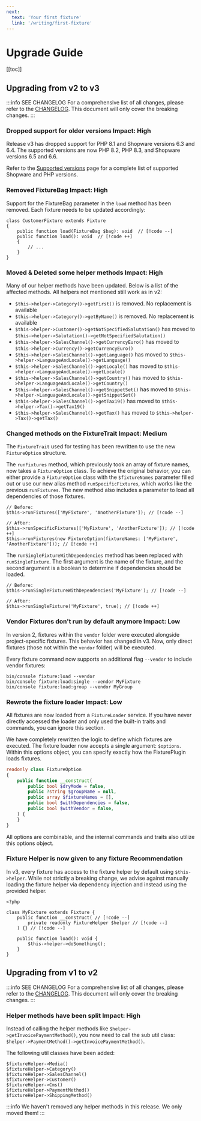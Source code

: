 ```yaml
---
next:
  text: 'Your first fixture'
  link: '/writing/first-fixture'
---
```


# Upgrade Guide

[[toc]]

## Upgrading from v2 to v3
:::info SEE CHANGELOG
For a comprehensive list of all changes, please refer to the [CHANGELOG](https://github.com/basecom/FixturesPlugin/blob/main/CHANGELOG.md). This document will only cover the breaking changes.
:::

### Dropped support for older versions <Badge type="danger">Impact: High</Badge>
Release v3 has dropped support for PHP 8.1 and Shopware versions 6.3 and 6.4. The supported versions are now PHP 8.2, PHP 8.3, and Shopware versions 6.5 and 6.6.

Refer to the [Supported versions](/supported-versions) page for a complete list of supported Shopware and PHP versions.

### Removed FixtureBag <Badge type="danger">Impact: High</Badge>
Support for the FixtureBag parameter in the `load` method has been removed. Each fixture needs to be updated accordingly:

```php:no-line-numbers
class CustomerFixture extends Fixture
{
    public function load(FixtureBag $bag): void  // [!code --]
    public function load(): void  // [!code ++]
    {
        // ...
    }
}
```

### Moved & Deleted some helper methods <Badge type="danger">Impact: High</Badge>
Many of our helper methods have been updated. Below is a list of the affected methods. All helpers not mentioned still work as in v2:

- `$this->helper->Category()->getFirst()` is removed. No replacement is available
- `$this->helper->Category()->getByName()` is removed. No replacement is available
- `$this->helper->Customer()->getNotSpecifiedSalutation()` has moved to `$this->helper->Salutation()->getNotSpecifiedSalutation()`
- `$this->helper->SalesChannel()->getCurrencyEuro()` has moved to `$this->helper->Currency()->getCurrencyEuro()`
- `$this->helper->SalesChannel()->getLanguage()` has moved to `$this->helper->LanguageAndLocale()->getLanguage()`
- `$this->helper->SalesChannel()->getLocale()` has moved to `$this->helper->LanguageAndLocale()->getLocale()`
- `$this->helper->SalesChannel()->getCountry()` has moved to `$this->helper->LanguageAndLocale()->getCountry()`
- `$this->helper->SalesChannel()->getSnippetSet()` has moved to `$this->helper->LanguageAndLocale()->getSnippetSet()`
- `$this->helper->SalesChannel()->getTax19()` has moved to `$this->helper->Tax()->getTax19()`
- `$this->helper->SalesChannel()->getTax()` has moved to `$this->helper->Tax()->getTax()`

### Changed methods on the FixtureTrait <Badge type="warning">Impact: Medium</Badge>
The `FixtureTrait` used for testing has been rewritten to use the new `FixtureOption` structure.

The `runFixtures` method, which previously took an array of fixture names, now takes a `FixtureOption` class. To achieve the original behavior, you can either provide a `FixtureOption` class with the `$fixtureNames` parameter filled out or use our new alias method `runSpecificFixtures`, which works like the previous `runFixtures`. The new method also includes a parameter to load all dependencies of those fixtures.

```php:no-line-numbers
// Before:
$this->runFixtures(['MyFixture', 'AnotherFixture']); // [!code --]

// After:
$this->runSpecificFixtures(['MyFixture', 'AnotherFixture']); // [!code ++]
$this->runFixtures(new FixtureOption(fixtureNames: ['MyFixture', 'AnotherFixture'])); // [!code ++]
```

The `runSingleFixtureWithDependencies` method has been replaced with `runSingleFixture`. The first argument is the name of the fixture, and the second argument is a boolean to determine if dependencies should be loaded.

```php:no-line-numbers
// Before:
$this->runSingleFixtureWithDependencies('MyFixture'); // [!code --]

// After:
$this->runSingleFixture('MyFixture', true); // [!code ++]
```

### Vendor Fixtures don't run by default anymore <Badge type="info">Impact: Low</Badge>
In version 2, fixtures within the `vendor` folder were executed alongside project-specific fixtures. This behavior has changed in v3. Now, only direct fixtures (those not within the `vendor` folder) will be executed.

Every fixture command now supports an additional flag `--vendor` to include vendor fixtures:
```shell:no-line-numbers
bin/console fixture:load --vendor
bin/console fixture:load:single --vendor MyFixture
bin/console fixture:load:group --vendor MyGroup
```

### Rewrote the fixture loader  <Badge type="info">Impact: Low</Badge>
All fixtures are now loaded from a `FixtureLoader` service. If you have never directly accessed the loader and only used the built-in traits and commands, you can ignore this section.

We have completely rewritten the logic to define which fixtures are executed. The fixture loader now accepts a single argument: `$options`. Within this options object, you can specify exactly how the FixturePlugin loads fixtures.

```php
readonly class FixtureOption
{
    public function __construct(
        public bool $dryMode = false,
        public ?string $groupName = null,
        public array $fixtureNames = [],
        public bool $withDependencies = false,
        public bool $withVendor = false,
    ) {
    }
}
```

All options are combinable, and the internal commands and traits also utilize this options object.


### Fixture Helper is now given to any fixture <Badge type="tip">Recommendation</Badge>
In v3, every fixture has access to the fixture helper by default using `$this->helper`. While not strictly a breaking change, we advise against manually loading the fixture helper via dependency injection and instead using the provided helper.

```php:no-line-numbers
<?php

class MyFixture extends Fixture {
    public function __construct( // [!code --]
        private readonly FixtureHelper $helper // [!code --]
    ) {} // [!code --]

    public function load(): void {
        $this->helper->doSomething();
    }
}
```


## Upgrading from v1 to v2
:::info SEE CHANGELOG
For a comprehensive list of all changes, please refer to the [CHANGELOG](https://github.com/basecom/FixturesPlugin/blob/main/CHANGELOG.md). This document will only cover the breaking changes.
:::

### Helper methods have been split <Badge type="danger">Impact: High</Badge>
Instead of calling the helper methods like `$helper->getInvoicePaymentMethod()`, you now need to call the
sub util class: `$helper->PaymentMethod()->getInvoicePaymentMethod()`.

The following util classes have been added:
```php:no-line-numbers
$fixtureHelper->Media()
$fixtureHelper->Category()
$fixtureHelper->SalesChannel()
$fixtureHelper->Customer()
$fixtureHelper->Cms()
$fixtureHelper->PaymentMethod()
$fixtureHelper->ShippingMethod()
```

:::info
We haven't removed any helper methods in this release. We only moved them!
:::
